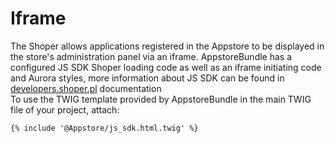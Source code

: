 # Iframe

The Shoper allows applications registered in the Appstore to be displayed in the store's administration panel via an iframe. AppstoreBundle has a configured JS SDK Shoper loading code as well as an iframe initiating code and Aurora styles, more information about JS SDK can be found in [developers.shoper.pl](https://developers.shoper.pl/developers/appstore/shop-integration/js-sdk) documentation\
To use the TWIG template provided by AppstoreBundle in the main TWIG file of your project, attach:
```twig
{% include '@Appstore/js_sdk.html.twig' %}
```